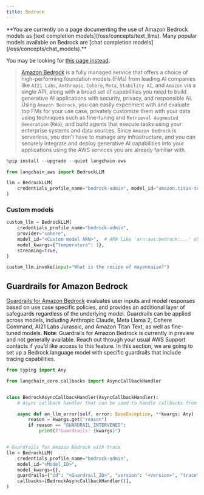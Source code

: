 ```yaml
---
title: Bedrock
---
```


<Warning>
**You are currently on a page documenting the use of Amazon Bedrock models as [text completion models](/oss/concepts/text_llms). Many popular models available on Bedrock are [chat completion models](/oss/concepts/chat_models).**


You may be looking for [this page instead](/oss/integrations/chat/bedrock/).
</Warning>

>[Amazon Bedrock](https://aws.amazon.com/bedrock/) is a fully managed service that offers a choice of 
> high-performing foundation models (FMs) from leading AI companies like `AI21 Labs`, `Anthropic`, `Cohere`, 
> `Meta`, `Stability AI`, and `Amazon` via a single API, along with a broad set of capabilities you need to 
> build generative AI applications with security, privacy, and responsible AI. Using `Amazon Bedrock`, 
> you can easily experiment with and evaluate top FMs for your use case, privately customize them with 
> your data using techniques such as fine-tuning and `Retrieval Augmented Generation` (`RAG`), and build 
> agents that execute tasks using your enterprise systems and data sources. Since `Amazon Bedrock` is 
> serverless, you don't have to manage any infrastructure, and you can securely integrate and deploy 
> generative AI capabilities into your applications using the AWS services you are already familiar with.



```python
%pip install --upgrade --quiet langchain-aws
```


```python
from langchain_aws import BedrockLLM

llm = BedrockLLM(
    credentials_profile_name="bedrock-admin", model_id="amazon.titan-text-express-v1"
)
```

### Custom models


```python
custom_llm = BedrockLLM(
    credentials_profile_name="bedrock-admin",
    provider="cohere",
    model_id="<Custom model ARN>",  # ARN like 'arn:aws:bedrock:...' obtained via provisioning the custom model
    model_kwargs={"temperature": 1},
    streaming=True,
)

custom_llm.invoke(input="What is the recipe of mayonnaise?")
```

## Guardrails for Amazon Bedrock

[Guardrails for Amazon Bedrock](https://aws.amazon.com/bedrock/guardrails/) evaluates user inputs and model responses based on use case specific policies, and provides an additional layer of safeguards regardless of the underlying model. Guardrails can be applied across models, including Anthropic Claude, Meta Llama 2, Cohere Command, AI21 Labs Jurassic, and Amazon Titan Text, as well as fine-tuned models.
**Note**: Guardrails for Amazon Bedrock is currently in preview and not generally available. Reach out through your usual AWS Support contacts if you’d like access to this feature.
In this section, we are going to set up a Bedrock language model with specific guardrails that include tracing capabilities.   


```python
from typing import Any

from langchain_core.callbacks import AsyncCallbackHandler


class BedrockAsyncCallbackHandler(AsyncCallbackHandler):
    # Async callback handler that can be used to handle callbacks from langchain.

    async def on_llm_error(self, error: BaseException, **kwargs: Any) -> Any:
        reason = kwargs.get("reason")
        if reason == "GUARDRAIL_INTERVENED":
            print(f"Guardrails: {kwargs}")


# Guardrails for Amazon Bedrock with trace
llm = BedrockLLM(
    credentials_profile_name="bedrock-admin",
    model_id="<Model_ID>",
    model_kwargs={},
    guardrails={"id": "<Guardrail_ID>", "version": "<Version>", "trace": True},
    callbacks=[BedrockAsyncCallbackHandler()],
)
```

